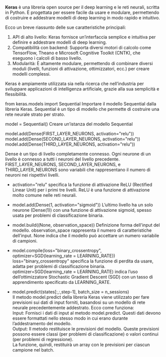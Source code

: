 **Keras** è una libreria open source per il deep learning e le reti neurali, scritta in Python. 
È progettata per essere facile da usare e modulare, permettendo di costruire e addestrare modelli di deep learning in modo rapido e intuitivo.

Ecco un breve riassunto delle sue caratteristiche principali:
1. API di alto livello: Keras fornisce un’interfaccia semplice e intuitiva per definire e addestrare modelli di deep learning.
2. Compatibilità con backend: Supporta diversi motori di calcolo come TensorFlow, Theano e Microsoft Cognitive Toolkit (CNTK), che eseguono i calcoli di basso livello.
3. Modularità: È altamente modulare, permettendo di combinare diversi moduli (livelli, funzioni di attivazione, ottimizzatori, ecc.) per creare modelli complessi.

Keras è ampiamente utilizzata sia nella ricerca che nell’industria per sviluppare applicazioni di intelligenza artificiale, grazie alla sua semplicità e flessibilità.

from keras.models import Sequential
    Importare il modello Sequential dalla libreria Keras. Sequential è un tipo di modello che permette di costruire una rete neurale strato per strato.

model = Sequential()
    Creare un’istanza del modello Sequential

model.add(Dense(FIRST_LAYER_NEURONS, activation="relu"))
model.add(Dense(SECOND_LAYER_NEURONS, activation="relu"))
model.add(Dense(THIRD_LAYER_NEURONS, activation="relu"))

Dense è un tipo di livello completamente connesso. Ogni neurone di un livello è connesso a tutti i neuroni del livello precedente.
FIRST_LAYER_NEURONS, SECOND_LAYER_NEURONS, e THIRD_LAYER_NEURONS sono variabili 
che rappresentano il numero di neuroni nei rispettivi livelli.

- activation="relu" specifica la funzione di attivazione ReLU (Rectified Linear Unit) per i primi tre livelli. 
ReLU è una funzione di attivazione molto comune nelle reti neurali.

- model.add(Dense(1, activation="sigmoid"))
    L’ultimo livello ha un solo neurone (Dense(1)) con una funzione di attivazione sigmoid, spesso usata per problemi di classificazione binaria.

- model.build((None, observation_space))
    Definizione forma dell'input del modello. 
    observation_space rappresenta il numero di caratteristiche dell’input. None indica che il modello può accettare un numero variabile di campioni.

- model.compile(loss="binary_crossentropy", optimizer=SGD(learning_rate = LEARNING_RATE))
    loss="binary_crossentropy" specifica la funzione di perdita da usare, adatta per problemi di classificazione binaria.
    optimizer=SGD(learning_rate = LEARNING_RATE) indica l’uso dell’ottimizzatore Stochastic Gradient Descent (SGD)
    con un tasso di apprendimento specificato da LEARNING_RATE.

- model.predict(states[:,:,step-1], batch_size = n_sessions)\
  Il metodo model.predict della libreria Keras viene utilizzato per fare previsioni sui dati di input forniti, basandosi su un modello di rete neurale precedentemente addestrato. Ecco come funziona:\
    Input: Fornisci i dati di input al metodo model.predict. Questi dati devono essere formattati nello stesso modo in cui erano durante l’addestramento del              modello.\
    Output: Il metodo restituisce le previsioni del modello. Queste previsioni possono essere classi (per problemi di classificazione) o valori continui (per             problemi di regressione).\
      La funzione, quindi, restituirà un array con le previsioni per ciascun campione nel batch.


  
